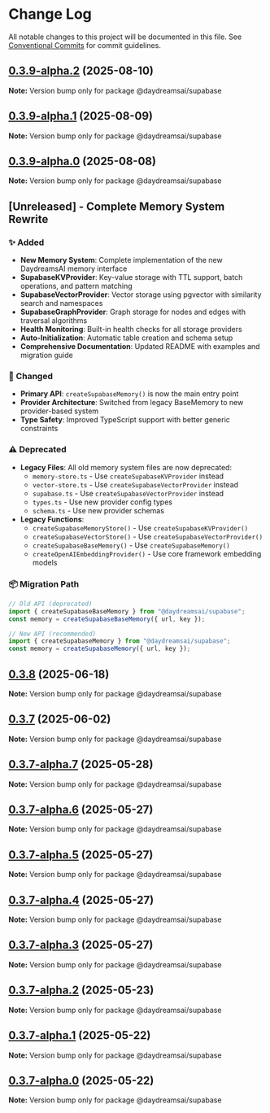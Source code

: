 # Change Log

All notable changes to this project will be documented in this file.
See [Conventional Commits](https://conventionalcommits.org) for commit guidelines.

## [0.3.9-alpha.2](https://github.com/daydreamsai/daydreams/compare/v0.3.9-alpha.1...v0.3.9-alpha.2) (2025-08-10)

**Note:** Version bump only for package @daydreamsai/supabase





## [0.3.9-alpha.1](https://github.com/daydreamsai/daydreams/compare/v0.3.9-alpha.0...v0.3.9-alpha.1) (2025-08-09)

**Note:** Version bump only for package @daydreamsai/supabase





## [0.3.9-alpha.0](https://github.com/daydreamsai/daydreams/compare/v0.3.8...v0.3.9-alpha.0) (2025-08-08)

**Note:** Version bump only for package @daydreamsai/supabase





## [Unreleased] - Complete Memory System Rewrite

### ✨ Added
- **New Memory System**: Complete implementation of the new DaydreamsAI memory interface
- **SupabaseKVProvider**: Key-value storage with TTL support, batch operations, and pattern matching
- **SupabaseVectorProvider**: Vector storage using pgvector with similarity search and namespaces
- **SupabaseGraphProvider**: Graph storage for nodes and edges with traversal algorithms
- **Health Monitoring**: Built-in health checks for all storage providers
- **Auto-Initialization**: Automatic table creation and schema setup
- **Comprehensive Documentation**: Updated README with examples and migration guide

### 🔄 Changed
- **Primary API**: `createSupabaseMemory()` is now the main entry point
- **Provider Architecture**: Switched from legacy BaseMemory to new provider-based system
- **Type Safety**: Improved TypeScript support with better generic constraints

### ⚠️ Deprecated
- **Legacy Files**: All old memory system files are now deprecated:
  - `memory-store.ts` - Use `createSupabaseKVProvider` instead
  - `vector-store.ts` - Use `createSupabaseVectorProvider` instead  
  - `supabase.ts` - Use `createSupabaseVectorProvider` instead
  - `types.ts` - Use new provider config types
  - `schema.ts` - Use new provider schemas
- **Legacy Functions**:
  - `createSupabaseMemoryStore()` - Use `createSupabaseKVProvider()`
  - `createSupabaseVectorStore()` - Use `createSupabaseVectorProvider()`
  - `createSupabaseBaseMemory()` - Use `createSupabaseMemory()`
  - `createOpenAIEmbeddingProvider()` - Use core framework embedding models

### 📦 Migration Path
```typescript
// Old API (deprecated)
import { createSupabaseBaseMemory } from "@daydreamsai/supabase";
const memory = createSupabaseBaseMemory({ url, key });

// New API (recommended)
import { createSupabaseMemory } from "@daydreamsai/supabase";
const memory = createSupabaseMemory({ url, key });
```

## [0.3.8](https://github.com/daydreamsai/daydreams/compare/v0.3.7...v0.3.8) (2025-06-18)

**Note:** Version bump only for package @daydreamsai/supabase





## [0.3.7](https://github.com/daydreamsai/daydreams/compare/v0.3.7-alpha.7...v0.3.7) (2025-06-02)

**Note:** Version bump only for package @daydreamsai/supabase





## [0.3.7-alpha.7](https://github.com/daydreamsai/daydreams/compare/v0.3.7-alpha.6...v0.3.7-alpha.7) (2025-05-28)

**Note:** Version bump only for package @daydreamsai/supabase





## [0.3.7-alpha.6](https://github.com/daydreamsai/daydreams/compare/v0.3.7-alpha.5...v0.3.7-alpha.6) (2025-05-27)

**Note:** Version bump only for package @daydreamsai/supabase





## [0.3.7-alpha.5](https://github.com/daydreamsai/daydreams/compare/v0.3.7-alpha.4...v0.3.7-alpha.5) (2025-05-27)

**Note:** Version bump only for package @daydreamsai/supabase





## [0.3.7-alpha.4](https://github.com/daydreamsai/daydreams/compare/v0.3.7-alpha.3...v0.3.7-alpha.4) (2025-05-27)

**Note:** Version bump only for package @daydreamsai/supabase





## [0.3.7-alpha.3](https://github.com/daydreamsai/daydreams/compare/v0.3.7-alpha.2...v0.3.7-alpha.3) (2025-05-27)

**Note:** Version bump only for package @daydreamsai/supabase





## [0.3.7-alpha.2](https://github.com/daydreamsai/daydreams/compare/v0.3.7-alpha.1...v0.3.7-alpha.2) (2025-05-23)

**Note:** Version bump only for package @daydreamsai/supabase





## [0.3.7-alpha.1](https://github.com/daydreamsai/daydreams/compare/v0.3.7-alpha.0...v0.3.7-alpha.1) (2025-05-22)

**Note:** Version bump only for package @daydreamsai/supabase





## [0.3.7-alpha.0](https://github.com/daydreamsai/daydreams/compare/v0.3.6...v0.3.7-alpha.0) (2025-05-22)

**Note:** Version bump only for package @daydreamsai/supabase
